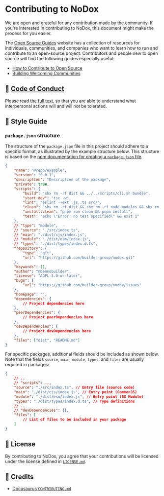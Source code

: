 # Contributing to NoDox

We are open and grateful for any contribution made by the community. If you're interested in contributing to NoDox, this document might make the process for you easier.

The [Open Source Guides](https://opensource.guide/) website has a collection of resources for individuals,
communities, and companies who want to learn how to run and contribute to an open-source project.
Contributors and people new to open source will find the following guides especially useful:

- [How to Contribute to Open Source](https://opensource.guide/how-to-contribute/)
- [Building Welcoming Communities](https://opensource.guide/building-community/)

## 👊 [Code of Conduct](https://code.fb.com/codeofconduct)

Please read [the full text](https://code.fb.com/codeofconduct), so that you are able to understand what interpersonal actions will and will not be tolerated.

## 🌟 Style Guide

### `package.json` structure

The structure of the `package.json` file in this project should adhere to a specific format, as illustrated by the example structure below. This structure is based on the [npm documentation for creating a `package.json` file](https://docs.npmjs.com/creating-a-package-json-file).

```json
{
	"name": "@repo/example",
	"version": "0.0.1",
	"description": "Description of the package",
	"private": true,
	"scripts": {
		"build": "shx rm -rf dist && ../../scripts/cli.sh bundle",
		"start:dev": "tsc -w",
		"lint": "eslint --ext .js,.ts src/",
		"clean": "shx rm -rf dist && shx rm -rf node_modules && shx rm -rf .turbo",
		"install:clean": "pnpm run clean && pnpm install",
		"test": "echo \"Error: no test specified\" && exit 1"
	},
	// "type": "module",
	// "source": "./src/index.ts",
	// "main": "./dist/cjs/index.js",
	// "module": "./dist/esm/index.js",
	// "types": "./dist/types/index.d.ts",
	"repository": {
		"type": "git",
		"url": "https://github.com/builder-group/nodox.git"
	},
	"keywords": [],
	"author": "@bennobuilder",
	"license": "AGPL-3.0-or-later",
	"bugs": {
		"url": "https://github.com/builder-group/nodox/issues"
	},
	"homepage": "",
	"dependencies": {
		// Project dependencies here
	},
	"peerDependencies": {
		// Project peerDependencies here
	},
	"devDependencies": {
		// Project devDependencies here
	},
	"files": ["dist", "README.md"]
}
```

For specific packages, additional fields should be included as shown below. Note that the fields `source`, `main`, `module`, `types`, and `files` are usually required in packages:

```json
{
	// ..
	// "scripts": ..,
	"source": "./src/index.ts", // Entry file (source code)
	"main": "./dist/cjs/index.js", // Entry point (CommonJS)
	"module": "./dist/esm/index.js", // Entry point (ES Module)
	"types": "./dist/types/index.d.ts", // Type definitions
	// ..
	// "devDependencies": {},
	"files": [
		// List of files to be included in your package
	]
}
```

## 📄 License

By contributing to NoDox, you agree that your contributions will be licensed under the license defined in [`LICENSE.md`](./LICENSE.md).

## 🎉 Credits

- [Docusaurus `CONTRIBUTING.md`](https://github.com/facebook/docusaurus/blob/master/CONTRIBUTING.md)

